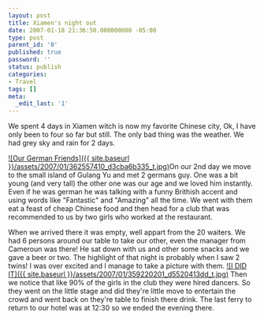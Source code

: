 ```yaml
---
layout: post
title: Xiamen's night out
date: 2007-01-18 21:36:50.000000000 -05:00
type: post
parent_id: '0'
published: true
password: ''
status: publish
categories:
- Travel
tags: []
meta:
  _edit_last: '1'
---
```

We spent 4 days in Xiamen witch is now my favorite Chinese city, Ok, I have only been to four so far but still. The only bad thing was the weather. We had grey sky and rain for 2 days.

<!--more-->

[![Our German Friends]({{ site.baseurl }}/assets/2007/01/362557410_d3cba6b335_t.jpg)](http://www.flickr.com/photos/scoubi/362557410/ "Photo Sharing")On our 2nd day we move to the small island of Gulang Yu and met 2 germans guy. One was a bit young (and very tall) the other one was our age and we loved him instantly. Even if he was german he was talking with a funny Brithish accent and using words like "Fantastic" and "Amazing" all the time. We went with them eat a feast of cheap Chinese food and then head for a club that was recommended to us by two girls who worked at the restaurant.

When we arrived there it was empty, well appart from the 20 waiters. We had 6 persons around our table to take our other, even the manager from Cameroun was there! He sat down with us and other some snacks and we gave a beer or two. The highlight of that night is probably when I saw 2 twins! I was over excited and I manage to take a picture with them. [![I DID IT]({{ site.baseurl }}/assets/2007/01/359220201_d5520413dd_t.jpg)](http://www.flickr.com/photos/scoubi/359220201/ "Photo Sharing") Then we notice that like 90% of the girls in the club they were hired dancers. So they went on the little stage and did they're little move to entertain the crowd and went back on they're table to finish there drink. The last ferry to return to our hotel was at 12:30 so we ended the evening there.

